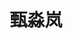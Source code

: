 ---
# Display name
title: 甄淼岚

# Full name (for SEO)
first_name: 甄
last_name: 淼岚

# Username (this should match the folder name)
authors:
  - 甄淼岚

# Is this the primary user of the site?
superuser: false

# Role/position
role: 硕士；硕士二年级
num: 2

# Organizations/Affiliations
organizations:
  - name: 吉林大学化学学院
    url: ''

# Short bio (displayed in user profile at end of posts)
bio: 研究兴趣包括机器学习力场分子模拟软件的开发和应用等。

interests:
  - 机器学习力场分子模拟软件的开发和应用

education:
  courses:
    - course: 物理化学专业硕士
      institution: 吉林大学化学学院
      year: 2023.9 - 至今

# Social/Academic Networking
# For available icons, see: https://docs.hugoblox.com/getting-started/page-builder/#icons
#   For an email link, use "fas" icon pack, "envelope" icon, and a link in the
#   form "mailto:your-email@example.com" or "#contact" for contact widget.
social:
  - icon: envelope
    icon_pack: fas
    link: 'mailto:zhenml23@mails.jlu.edu.cn'
# Link to a PDF of your resume/CV from the About widget.
# To enable, copy your resume/CV to `static/files/cv.pdf` and uncomment the lines below.
# - icon: cv
#   icon_pack: ai
#   link: files/cv.pdf

# Enter email to display Gravatar (if Gravatar enabled in Config)
email: 'zhenml23@mails.jlu.edu.cn'

# Organizational groups that you belong to (for People widget)
#   Set this to `[]` or comment out if you are not using People widget.
user_groups:
  - 学生
---
